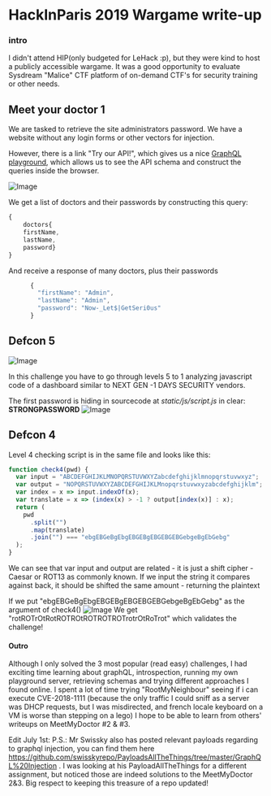 # HackInParis 2019 Wargame write-up

### intro

I didn't attend HIP(only budgeted for LeHack :p), but they were kind to host a publicly accessible wargame. 
It was a good opportunity to evaluate Sysdream "Malice" CTF platform of on-demand CTF's for security training or other needs.

## Meet your doctor 1

We are tasked to retrieve the site administrators password. We have a website without any login forms or other vectors for injection.

However, there is a link "Try our API!", which gives us a nice [GraphQL playground](https://github.com/prisma/graphql-playground), 
which allows us to see the API schema and construct the queries inside the browser. 

![Image](https://eqqn.github.io/images/Doctor3.JPG)

We get a list of doctors and their passwords by constructing this query:
```js
{
    doctors{
    firstName, 
    lastName, 
    password}
}
```

And receive a response of many doctors, plus their passwords

```js
      {
        "firstName": "Admin",
        "lastName": "Admin",
        "password": "Now-_Let$|GetSeri0us"
      }
```

## Defcon 5
![Image](https://eqqn.github.io/images/defcon1.JPG)

In this challenge you have to go through levels 5 to 1 analyzing javascript code of a dashboard similar to NEXT GEN -1 DAYS SECURITY vendors.

The first password is hiding in sourcecode at *static/js/script.js*  in clear: **STRONGPASSWORD**
![Image](https://eqqn.github.io/images/defcon2.JPG)

## Defcon 4
Level 4 checking script is in the same file and looks like this:

```js
function check4(pwd) {
  var input = "ABCDEFGHIJKLMNOPQRSTUVWXYZabcdefghijklmnopqrstuvwxyz";
  var output = "NOPQRSTUVWXYZABCDEFGHIJKLMnopqrstuvwxyzabcdefghijklm";
  var index = x => input.indexOf(x);
  var translate = x => (index(x) > -1 ? output[index(x)] : x);
  return (
    pwd
      .split("")
      .map(translate)
      .join("") === "ebgEBGeBgEbgEBGEBgEBGEBGEBGebgeBgEbGebg"
  );
}
```

We can see that var input and output are related - it is just a shift cipher - Caesar or ROT13 as commonly known. If we input the string it compares against back, it should be shifted the same amount - returning the plaintext

If we put "ebgEBGeBgEbgEBGEBgEBGEBGEBGebgeBgEbGebg" as the argument of check4() 
![Image](https://eqqn.github.io/images/defcon3.JPG)
We get "rotROTrOtRotROTROtROTROTROTrotrOtRoTrot"  which validates the challenge!


#### Outro
Although I only solved the 3 most popular (read easy) challenges, I had exciting time learning about graphQL, introspection, running my own playground server, retrieving schemas and trying different approaches I found online. I spent a lot of time trying "RootMyNeighbour" seeing if i can execute CVE-2018-1111 (because the only traffic I could sniff as a server was DHCP  requests, but I was misdirected, and french locale keyboard on a VM is worse than stepping on a lego) I hope to be able to learn from others' writeups on MeetMyDoctor #2 & #3.

Edit July 1st:
P.S.: Mr Swissky also has posted relevant payloads regarding to graphql injection, you can find them here https://github.com/swisskyrepo/PayloadsAllTheThings/tree/master/GraphQL%20Injection  . I was looking at his PayloadAllTheThings for a different assignment, but noticed those are indeed solutions to the MeetMyDoctor 2&3. Big respect to keeping this treasure of a repo updated!
